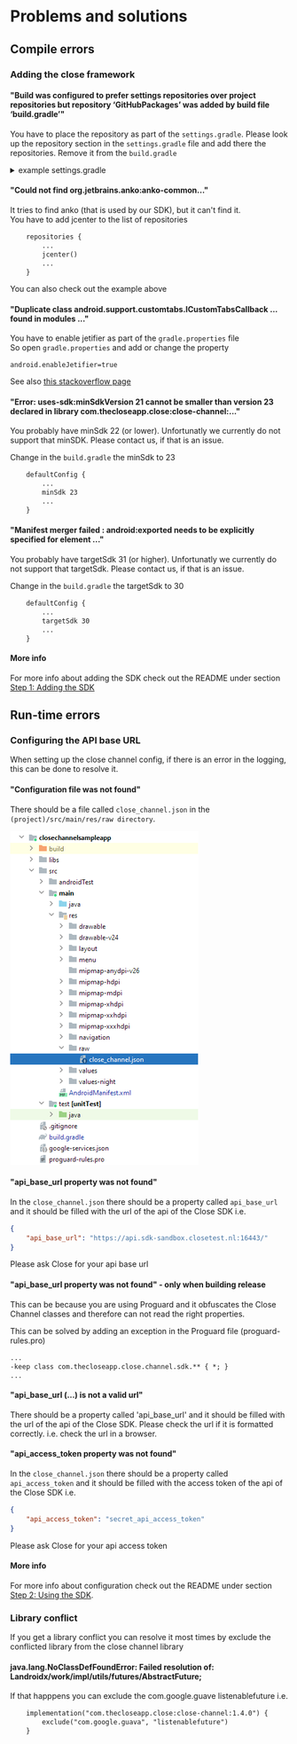# Problems and solutions

## Compile errors

### Adding the close framework

#### "Build was configured to prefer settings repositories over project repositories but repository ‘GitHubPackages’ was added by build file ‘build.gradle’"
You have to place the repository as part of the `settings.gradle`. Please look up the repository section in the `settings.gradle` file and add there the repositories. Remove it from the `build.gradle`
<details>
<summary>example settings.gradle</summary>

```
pluginManagement {
    repositories {
        gradlePluginPortal()
        google()
        mavenCentral()
    }
}
dependencyResolutionManagement {
    repositoriesMode.set(RepositoriesMode.FAIL_ON_PROJECT_REPOS)
    repositories {
        google()
        mavenCentral()
        jcenter()
        maven {
            name = "GitHubPackages"
            url = uri("https://maven.pkg.github.com/close-dev-team/mobile-close-channel-sdk-android")
            credentials {
                username = user
                password = key
            }
        }
    }
}
rootProject.name = "SdkTest"
include ':app'
```
</details>


#### "Could not find org.jetbrains.anko:anko-common..."
It tries to find anko (that is used by our SDK), but it can't find it. </br>
You have to add jcenter to the list of repositories
```
    repositories {
        ...
        jcenter()
        ...
    }
```
You can also check out the example above

#### "Duplicate class android.support.customtabs.ICustomTabsCallback ... found in modules ..."
You have to enable jetifier as part of the `gradle.properties` file</br>
So open `gradle.properties` and add or change the property
```
android.enableJetifier=true
```
See also [this stackoverflow page](https://stackoverflow.com/questions/55756647/duplicate-classes-from-androidx-and-com-android-support)

#### "Error: uses-sdk:minSdkVersion 21 cannot be smaller than version 23 declared in library com.thecloseapp.close:close-channel:..."
You probably have minSdk 22 (or lower). Unfortunatly we currently do not support that minSDK. Please contact us, if that is an issue.

Change in the `build.gradle` the minSdk to 23
```    
    defaultConfig {
        ...
        minSdk 23
        ...
    }
```


#### "Manifest merger failed : android:exported needs to be explicitly specified for element ..."
You probably have targetSdk 31 (or higher). Unfortunatly we currently do not support that targetSdk. Please contact us, if that is an issue.

Change in the `build.gradle` the targetSdk to 30
```    
    defaultConfig {
        ...
        targetSdk 30
        ...
    }
```
#### More info

For more info about adding the SDK check out the README under section [Step 1: Adding the SDK](../README.md#step-1-adding-the-sdk)

## Run-time errors

### Configuring the API base URL
When setting up the close channel config, if there is an error in the logging, this can be done to resolve it.

#### "Configuration file was not found"

There should be a file called `close_channel.json` in the `(project)/src/main/res/raw directory`. 

![image](./images/SDK_configuration_location.png)

#### "api_base_url property was not found"

In the `close_channel.json` there should be a property called `api_base_url` and it should be filled with the url of the api of the Close SDK
i.e. 
```json
{
    "api_base_url": "https://api.sdk-sandbox.closetest.nl:16443/"
}
```
Please ask Close for your api base url

#### "api_base_url property was not found" - only when building release

This can be because you are using Proguard and it obfuscates the Close Channel classes and therefore can not read the right properties.

This can be solved by adding an exception in the Proguard file (proguard-rules.pro)
```
...
-keep class com.thecloseapp.close.channel.sdk.** { *; }
...
```

#### "api_base_url (...) is not a valid url"

There should be a property called 'api_base_url' and it should be filled with the url of the api of the Close SDK. 
Please check the url if it is formatted correctly. i.e. check the url in a browser.

#### "api_access_token property was not found"

In the `close_channel.json` there should be a property called `api_access_token` and it should be filled with the access token of the api of the Close SDK
i.e. 
```json
{
    "api_access_token": "secret_api_access_token"
}
```
Please ask Close for your api access token

#### More info
For more info about configuration check out the README under section [Step 2: Using the SDK](../README.md#step-2-using-the-sdk).

### Library conflict

If you get a library conflict you can resolve it most times by exclude the conflicted library from the close channel library

#### java.lang.NoClassDefFoundError: Failed resolution of: Landroidx/work/impl/utils/futures/AbstractFuture;

If that happpens you can exclude the com.google.guave listenablefuture
i.e.
```
    implementation("com.thecloseapp.close:close-channel:1.4.0") {
        exclude("com.google.guava", "listenablefuture")
    }
```

